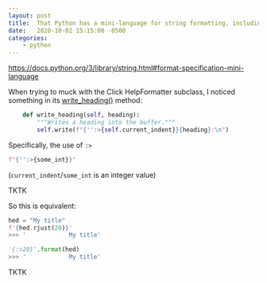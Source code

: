 ```yaml
---
layout: post
title:  That Python has a mini-language for string formatting, including right-align
date:   2020-10-02 15:15:00 -0500
categories:
    - python
---
```



https://docs.python.org/3/library/string.html#format-specification-mini-language


When trying to muck with the Click HelpFormatter subclass, I noticed something in its [write_heading()](https://click.palletsprojects.com/en/7.x/api/#click.HelpFormatter.write_heading) method:

```py
    def write_heading(self, heading):
        """Writes a heading into the buffer."""
        self.write(f"{'':>{self.current_indent}}{heading}:\n")
```
Specifically, the use of `:>`

```py
f"{'':>{some_int}}"
```

(`current_indent`/`some_int` is an integer value)


TKTK

So this is equivalent:

```py
hed = "My title"
f'{hed.rjust(20)}'
>>> '            My title'

'{:>20}'.format(hed)
>>> '            My title'
```

TKTK
